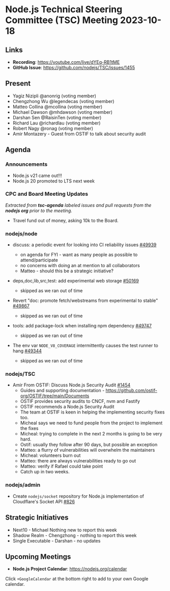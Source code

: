 # Node.js Technical Steering Committee (TSC) Meeting 2023-10-18

## Links

* **Recording**: <https://youtube.com/live/dYEq-RB1tME>
* **GitHub Issue**: <https://github.com/nodejs/TSC/issues/1455>

## Present

* Yagiz Nizipli @anonrig (voting member)
* Chengzhong Wu @legendecas (voting member)
* Matteo Collina @mcollina (voting member)
* Michael Dawson @mhdawson (voting member)
* Darshan Sen @RaisinTen (voting member)
* Richard Lau @richardlau (voting member)
* Robert Nagy @ronag (voting member)
* Amir Montazery - Guest from OSTIF to talk about security audit

## Agenda

### Announcements

* Node.js v21 came out!!!
* Node.js 20 promoted to LTS next week

### CPC and Board Meeting Updates

*Extracted from **tsc-agenda** labeled issues and pull requests from the **nodejs org** prior to the meeting.*

* Travel fund out of money, asking 10k to the Board.

### nodejs/node

* discuss: a periodic event for looking into CI reliability issues [#49939](https://github.com/nodejs/node/issues/49939)
  * on agenda for FYI - want as many people as possible to attend/participate
  * no concerns with doing an at mention to all collaborators
  * Matteo - should this be a strategic initiative?

* deps,doc,lib,src,test: add experimental web storage [#50169](https://github.com/nodejs/node/pull/50169)
  * skipped as we ran out of time

* Revert "doc: promote fetch/webstreams from experimental to stable" [#49867](https://github.com/nodejs/node/pull/49867)
  * skipped as we ran out of time

* tools: add package-lock when installing npm dependency [#49747](https://github.com/nodejs/node/pull/49747)
  * skipped as we ran out of time

* The env var `NODE_V8_COVERAGE` intermittently causes the test runner to hang [#49344](https://github.com/nodejs/node/issues/49344)
  * skipped as we ran out of time

### nodejs/TSC

* Amir From OSTIF: Discuss Node.js Security Audit [#1454](https://github.com/nodejs/TSC/issues/1454)
  * Guides and supporting documentation - <https://github.com/ostif-org/OSTIF/tree/main/Documents>
  * OSTIF provides security audits to CNCF, nvm and Fastify
  * OSTIF recommends a Node.js Security Audit
  * The team at OSTIF is keen in helping the implementing security fixes too.
  * Micheal says we need to fund people from the project to implement the fixes
  * Micheal: trying to complete in the next 2 months is going to be very hard.
  * Ostif: usually they follow after 90 days, but possible an exception
  * Matteo: a flurry of vulnerabilities will overwhelm the maintainers
  * Micheal: volunteers burn out
  * Matteo: there are always vulnerabilities ready to go out
  * Matteo: verify if Rafael could take point
  * Catch up in two weeks.

### nodejs/admin

* Create `nodejs/socket` repository for Node.js implementation of Cloudflare's Socket API [#826](https://github.com/nodejs/admin/issues/826)

## Strategic Initiatives

* Next10 - Michael Nothing new to report this week
* Shadow Realm - Chengzhong - nothing to report this week
* Single Executable - Darshan - no updates

## Upcoming Meetings

* **Node.js Project Calendar**: <https://nodejs.org/calendar>

Click `+GoogleCalendar` at the bottom right to add to your own Google calendar.
